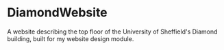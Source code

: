# DiamondWebsite
A website describing the top floor of the University of Sheffield's Diamond building, built for my website design module.
